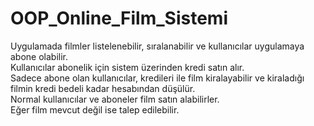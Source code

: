# OOP_Online_Film_Sistemi
Uygulamada filmler listelenebilir, sıralanabilir ve kullanıcılar uygulamaya abone olabilir.<br>
Kullanıcılar abonelik için sistem üzerinden kredi satın alır.<br>
Sadece abone olan kullanıcılar, kredileri ile film kiralayabilir ve kiraladığı filmin kredi bedeli kadar hesabından düşülür.<br>
Normal kullanıcılar ve aboneler film satın alabilirler.<br>
Eğer film mevcut değil ise talep edilebilir.<br>
